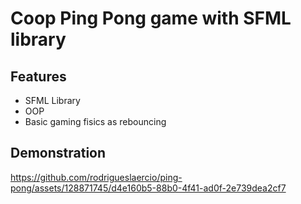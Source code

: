 # Coop Ping Pong game with SFML library

## Features
- SFML Library
- OOP
- Basic gaming fisics as rebouncing

## Demonstration

https://github.com/rodrigueslaercio/ping-pong/assets/128871745/d4e160b5-88b0-4f41-ad0f-2e739dea2cf7

